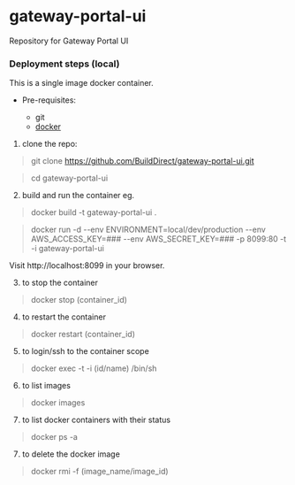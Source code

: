 # gateway-portal-ui
Repository for Gateway Portal UI

### Deployment steps (local)

This is a single image docker container.

* Pre-requisites:

  + git  
  + [docker](https://www.docker.com)


1. clone the repo:

  > git clone https://github.com/BuildDirect/gateway-portal-ui.git

  > cd gateway-portal-ui

2. build and run the container eg.

  > docker build -t gateway-portal-ui .

  > docker run -d --env ENVIRONMENT=local/dev/production --env  AWS_ACCESS_KEY=### --env AWS_SECRET_KEY=### -p 8099:80 -t -i gateway-portal-ui
  
  Visit http://localhost:8099 in your browser.

3. to stop the container 
  > docker stop (container_id)

4. to restart the container 
  > docker restart (container_id)

5. to login/ssh to the container scope
  > docker exec -t -i (id/name) /bin/sh

6. to list images 
  > docker images

7. to list docker containers with their status
  > docker ps -a

7. to delete the docker image 
  > docker rmi -f (image_name/image_id)


